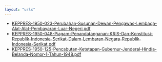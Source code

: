 ```yaml
---
layout: "urls"
---
```

* [KEPPRES-1950-023-Perubahan-Susunan-Dewan-Pengawas-Lembaga-Alat-Alat-Pembayaran-Luar-Negeri.pdf](KEPPRES-1950-023-Perubahan-Susunan-Dewan-Pengawas-Lembaga-Alat-Alat-Pembayaran-Luar-Negeri.pdf)
* [KEPPRES-1950-048-Piagam-Penandatanganan-KRIS-Dan-Konstitusi-Republik-Indonesia-Serikat-Dalam-Lembaran-Negara-Republik-Indonesia-Serikat.pdf](KEPPRES-1950-048-Piagam-Penandatanganan-KRIS-Dan-Konstitusi-Republik-Indonesia-Serikat-Dalam-Lembaran-Negara-Republik-Indonesia-Serikat.pdf)
* [KEPPRES-1950-125-Pencabutan-Ketetapan-Gubernur-Jenderal-Hindia-Belanda-Nomor-1-Tahun-1948.pdf](KEPPRES-1950-125-Pencabutan-Ketetapan-Gubernur-Jenderal-Hindia-Belanda-Nomor-1-Tahun-1948.pdf)
